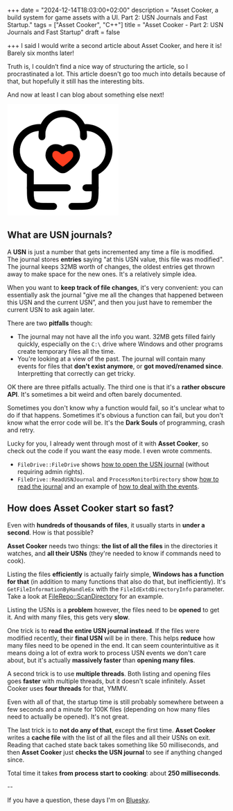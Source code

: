 +++
date = "2024-12-14T18:03:00+02:00"
description = "Asset Cooker, a build system for game assets with a UI. Part 2: USN Journals and Fast Startup."
tags = ["Asset Cooker", "C++"]
title = "Asset Cooker -  Part 2: USN Journals and Fast Startup"
draft = false

+++
I said I would write a second article about Asset Cooker, and here it is! Barely six months later! 

Truth is, I couldn’t find a nice way of structuring the article, so I procrastinated a lot. This article doesn't go too much into details because of that, but hopefully it still has the interesting bits. 

And now at least I can blog about something else next!

![Asset Cooker icon](images/chef-hat-heart.png)

<!--more-->

## What are USN journals? 

A **USN** is just a number that gets incremented any time a file is modified. The journal stores **entries** saying "at this USN value, this file was modified". The journal keeps 32MB worth of changes, the oldest entries get thrown away to make space for the new ones. It's a relatively simple idea. 

When you want to **keep track of file changes**, it's very convenient: you can essentially ask the journal "give me all the changes that happened between this USN and the current USN”, and then you just have to remember the current USN to ask again later. 

There are two **pitfalls** though:

 - The journal may not have all the info you want. 32MB gets filled fairly quickly, especially on the `C:\` drive where Windows and other programs create temporary files all the time.
 - You're looking at a view of the past. The journal will contain many events for files that **don't exist anymore**, or **got moved/renamed since**. Interpretting that correctly can get tricky. 

OK there are three pitfalls actually. The third one is that it's a **rather obscure API**. It's sometimes a bit weird and often barely documented.

Sometimes you don't know why a function would fail, so it's unclear what to do if that happens. Sometimes it's obvious a function can fail, but you don't know what the error code will be. It's the **Dark Souls** of programming, crash and retry. 

Lucky for you, I already went through most of it with **Asset Cooker**, so check out the code if you want the easy mode. I even wrote comments. 

- `FileDrive::FileDrive` shows [how to open the USN journal](https://github.com/jlaumon/AssetCooker/blob/1de12a4063008ef210574813b1ded5941ec054d9/src/FileSystem.cpp#L486-L496) (without requiring admin rights). 
- `FileDrive::ReadUSNJournal` and `ProcessMonitorDirectory` show [how to read the journal](https://github.com/jlaumon/AssetCooker/blob/1de12a4063008ef210574813b1ded5941ec054d9/src/FileSystem.cpp#L702) and an example of [how to deal with the events](https://github.com/jlaumon/AssetCooker/blob/1de12a4063008ef210574813b1ded5941ec054d9/src/FileSystem.cpp#L772).

## How does Asset Cooker start so fast?

Even with **hundreds of thousands of files**, it usually starts in **under a second**. How is that possible?

**Asset Cooker** needs two things: **the list of all the files** in the directories it watches, and **all their USNs** (they're needed to know if commands need to cook). 

Listing the files **efficiently** is actually fairly simple, **Windows has a function for that** (in addition to many functions that also do that, but inefficiently). It's `GetFileInformationByHandleEx` with the `FileIdExtdDirectoryInfo` parameter. Take a look at [FileRepo::ScanDirectory](https://github.com/jlaumon/AssetCooker/blob/1de12a4063008ef210574813b1ded5941ec054d9/src/FileSystem.cpp#L366) for an example. 

Listing the USNs is a **problem** however, the files need to be **opened** to get it. And with many files, this gets very **slow**.

One trick is to **read the entire USN journal instead**. If the files were modified recently, their **final USN** will be in there. This helps **reduce** how many files need to be opened in the end. It can seem counterintuitive as it means doing a lot of extra work to process USN events we don't care about, but it's actually **massively faster** than **opening many files**. 

A second trick is to use **multiple threads**. Both listing and opening files goes **faster** with multiple threads, but it doesn't scale infinitely. Asset Cooker uses **four threads** for that, YMMV.

Even with all of that, the startup time is still probably somewhere between a few seconds and a minute for 100K files (depending on how many files need to actually be opened). It's not great. 

The last trick is to **not do any of that**, except the first time. **Asset Cooker** writes a **cache file** with the list of all the files and all their USNs on exit. Reading that cached state back takes something like 50 milliseconds, and then **Asset Cooker** just **checks the USN journal** to see if anything changed since. 

Total time it takes **from process start to cooking**: about **250 milliseconds**. 

--

If you have a question, these days I'm on [Bluesky](https://bsky.app/profile/jeremy.laumon.name).
